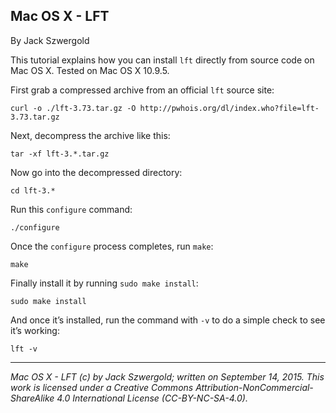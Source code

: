 ## Mac OS X - LFT

By Jack Szwergold

This tutorial explains how you can install `lft` directly from source code on Mac OS X. Tested on Mac OS X 10.9.5.

First grab a compressed archive from an official `lft` source site:

	curl -o ./lft-3.73.tar.gz -O http://pwhois.org/dl/index.who?file=lft-3.73.tar.gz

Next, decompress the archive like this:

	tar -xf lft-3.*.tar.gz

Now go into the decompressed directory:

	cd lft-3.*
	
Run this `configure` command:

	./configure

Once the `configure` process completes, run `make`:

	make

Finally install it by running `sudo make install`:

	sudo make install

And once it’s installed, run the command with `-v` to do a simple check to see it’s working:

	lft -v

***

*Mac OS X - LFT (c) by Jack Szwergold; written on September 14, 2015. This work is licensed under a Creative Commons Attribution-NonCommercial-ShareAlike 4.0 International License (CC-BY-NC-SA-4.0).*